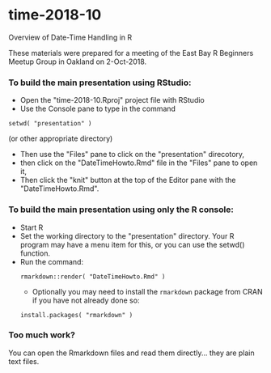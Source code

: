 # time-2018-10

Overview of Date-Time Handling in R

These materials were prepared for a meeting of the East Bay R Beginners Meetup Group in Oakland on 2-Oct-2018.

### To build the main presentation using RStudio:

- Open the "time-2018-10.Rproj" project file with RStudio
- Use the Console pane to type in the command
```
setwd( "presentation" )
```
(or other appropriate directory)
- Then use the "Files" pane to click on the "presentation" direcotory,
- then click on the "DateTimeHowto.Rmd" file in the "Files" pane to open it,
- Then click the "knit" button at the top of the Editor pane with the "DateTimeHowto.Rmd".

### To build the main presentation using only the R console:

- Start R
- Set the working directory to the "presentation" directory. Your R program may have a menu item for this, or you can use the setwd() function.
- Run the command:
    ```
    rmarkdown::render( "DateTimeHowto.Rmd" )
    ```
    + Optionally you may need to install the `rmarkdown` package from CRAN if you have not already done so:
    ```
    install.packages( "rmarkdown" )
    ```

### Too much work?

You can open the Rmarkdown files and read them directly... they are plain text files.

